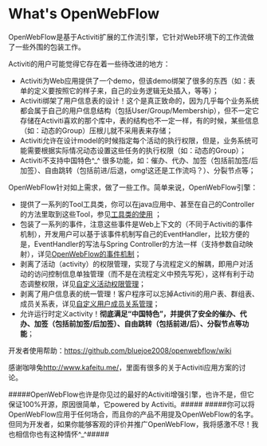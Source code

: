 What's OpenWebFlow
===========

OpenWebFlow是基于Activiti扩展的工作流引擎，它针对Web环境下的工作流做了一些外围的包装工作。

Activiti的用户可能觉得它存在着一些待改进的地方：

* Activiti为Web应用提供了一个demo，但该demo绑架了很多的东西（如：表单的定义要按照它的样子来，自己的业务逻辑无处插入，等等）；
* Activiti绑架了用户信息表的设计！这个是真正致命的，因为几乎每个业务系统都会属于自己的用户信息结构（包括User/Group/Membership），但不一定它存储在Activiti喜欢的那个库中，表的结构也不一定一样，有的时候，某些信息（如：动态的Group）压根儿就不采用表来存储；
* Activiti允许在设计model的时候指定每个活动的执行权限，但是，业务系统可能需要根据实际情况动态设置这些任务的执行权限（如：动态的Group）；
* Activiti不支持中国特色^_^ 很多功能，如：催办、代办、加签（包括前加签/后加签）、自由跳转（包括前进/后退，omg!这还是工作流吗？）、分裂节点等；

OpenWebFlow针对如上需求，做了一些工作。简单来说，OpenWebFlow引擎：

* 提供了一系列的Tool工具类，你可以在java应用中、甚至在自己的Controller的方法里取到这些Tool，参见[工具类的使用](Tools) ；
* 包装了一系列的事件，注意这些事件是Web上下文的（不同于Activiti的事件机制），开发用户可以基于该事件机制写自己的EventHandler，比较方便的是，EventHandler的写法与Spring Controller的方法一样（支持参数自动映射），详见[OpenWebFlow的事件机制](Events)；
* 剥离了活动（activity）的权限管理，实现了与流程定义的解耦，即用户对活动的访问控制信息单独管理（而不是在流程定义中预先写死），这样有利于动态调整权限，详见[自定义活动权限管理](Activity-Permission-Management)；
* 剥离了用户信息表的统一管理！客户程序可以忘掉Activiti的用户表、群组表、成员关系表，详见[自定义用户成员关系管理](Custom-User-Group-Membership-Manager)；
* 允许运行时定义activity！__彻底满足“中国特色”，并提供了安全的催办、代办、加签（包括前加签/后加签）、自由跳转（包括前进/后）、分裂节点等功能__；

开发者使用帮助：https://github.com/bluejoe2008/openwebflow/wiki

感谢咖啡兔<http://www.kafeitu.me/>，里面有很多的关于Activiti应用方案的讨论。

#####OpenWebFlow也许是你见过的最好的Activiti增强引擎，也许不是，但它保证100%开源，原因很简单，它powered by Activiti。#####
#####你可以将OpenWebFlow应用于任何场合，而且你的产品不用提及OpenWebFlow的名字。但同为开发者，如果你能够客观的评价并推广OpenWebFlow，我将感激不尽！我也相信你也有这种情怀^_^#####

